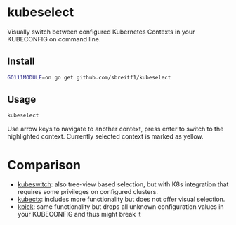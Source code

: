 # kubeselect

Visually switch between configured Kubernetes Contexts in your KUBECONFIG on command line.

## Install

```sh
GO111MODULE=on go get github.com/sbreitf1/kubeselect
```

## Usage

```sh
kubeselect
```

Use arrow keys to navigate to another context, press enter to switch to the highlighted context. Currently selected context is marked as yellow.

# Comparison

- [kubeswitch](https://github.com/danielb42/kubeswitch): also tree-view based selection, but with K8s integration that requires some privileges on configured clusters.
- [kubectx](https://github.com/ahmetb/kubectx): includes more functionality but does not offer visual selection.
- [kpick](https://github.com/dcaiafa/kpick): same functionality but drops all unknown configuration values in your KUBECONFIG and thus might break it